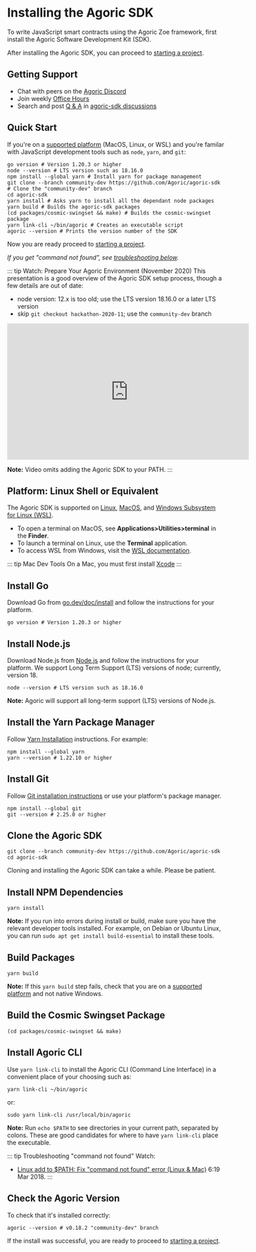 # Installing the Agoric SDK

To write JavaScript smart contracts using the Agoric Zoe framework, first install the Agoric Software
Development Kit (SDK).

After installing the Agoric SDK, you can proceed to [starting a project](./start-a-project.md).

## Getting Support

- Chat with peers on the [Agoric Discord](https://agoric.com/discord)
- Join weekly [Office Hours](https://github.com/Agoric/agoric-sdk/wiki/Office-Hours)
- Search and post [Q & A](https://github.com/Agoric/agoric-sdk/discussions/categories/q-a) in [agoric-sdk discussions](https://github.com/Agoric/agoric-sdk/discussions)

## Quick Start

If you're on a [supported platform](#platform-linux-shell-or-equivalent) (MacOS, Linux, or WSL) and you're familar with JavaScript development tools such as `node`, `yarn`, and `git`:

```shell
go version # Version 1.20.3 or higher
node --version # LTS version such as 18.16.0
npm install --global yarn # Install yarn for package management
git clone --branch community-dev https://github.com/Agoric/agoric-sdk # Clone the "community-dev" branch
cd agoric-sdk
yarn install # Asks yarn to install all the dependant node packages
yarn build # Builds the agoric-sdk packages
(cd packages/cosmic-swingset && make) # Builds the cosmic-swingset package
yarn link-cli ~/bin/agoric # Creates an executable script
agoric --version # Prints the version number of the SDK
```

Now you are ready proceed to [starting a project](./start-a-project.md).

_If you get "command not found", see [troubleshooting below](#install-agoric-cli)._

::: tip Watch: Prepare Your Agoric Environment (November 2020)
This presentation is a good overview of the Agoric SDK setup process,
though a few details are out of date:

- node version: 12.x is too old; use the LTS version 18.16.0 or a later LTS version
- skip `git checkout hackathon-2020-11`; use the `community-dev` branch

<iframe width="560" height="315" src="https://www.youtube.com/embed/w0By22jYhJA" title="YouTube video player" frameborder="0" allow="accelerometer; autoplay; clipboard-write; encrypted-media; gyroscope; picture-in-picture" allowfullscreen></iframe>

**Note:** Video omits adding the Agoric SDK to your PATH.
:::

## Platform: Linux Shell or Equivalent

The Agoric SDK is supported on <a href="https://en.wikipedia.org/wiki/Linux">Linux</a>, <a href="https://www.apple.com/macos/">MacOS</a>, and <a href="https://docs.microsoft.com/en-us/windows/wsl/">Windows Subsystem for Linux (WSL)</a>.

- To open a terminal on MacOS, see **Applications>Utilities>terminal** in the **Finder**.
- To launch a terminal on Linux, use the **Terminal** application.
- To access WSL from Windows, visit the [WSL documentation](https://docs.microsoft.com/en-us/windows/wsl/).

::: tip Mac Dev Tools
On a Mac, you must first install
[Xcode](https://apps.apple.com/us/app/xcode/id497799835)
:::

## Install Go

Download Go from [go.dev/doc/install](https://go.dev/doc/install) and follow the instructions for your platform.

```shell
go version # Version 1.20.3 or higher
```

## Install Node.js

Download Node.js from [Node.js](https://nodejs.org/) and follow the instructions for your platform.
We support Long Term Support (LTS) versions of node; currently, version 18.

```shell
node --version # LTS version such as 18.16.0
```

**Note:** Agoric will support all long-term support (LTS) versions of Node.js. 

## Install the Yarn Package Manager

Follow [Yarn Installation](https://classic.yarnpkg.com/en/docs/install)
instructions. For example:

```shell
npm install --global yarn
yarn --version # 1.22.10 or higher
```

## Install Git

Follow [Git installation instructions](https://git-scm.com/book/en/v2/Getting-Started-Installing-Git) or use your platform's package manager.

```shell
npm install --global git
git --version # 2.25.0 or higher
```

## Clone the Agoric SDK

```shell
git clone --branch community-dev https://github.com/Agoric/agoric-sdk
cd agoric-sdk
```

Cloning and installing the Agoric SDK can take a while. Please be patient.

## Install NPM Dependencies

```shell
yarn install
```

**Note:** If you run into errors during install or build, make sure you have the relevant developer tools installed. For example, on Debian or Ubuntu Linux, you can run `sudo apt get install build-essential` to install these tools.

## Build Packages

```shell
yarn build
```

**Note:** If this `yarn build` step fails, check that you are on a
[supported platform](#platform-linux-shell-or-equivalent) and
not native Windows.

## Build the Cosmic Swingset Package

```shell
(cd packages/cosmic-swingset && make)
```

## Install Agoric CLI

Use `yarn link-cli` to install the Agoric CLI (Command Line Interface) in a convenient place of your choosing such as:

```shell
yarn link-cli ~/bin/agoric
```

or:

```shell
sudo yarn link-cli /usr/local/bin/agoric
```

**Note:** Run `echo $PATH` to see directories in your current path, separated by colons. These are good candidates for where to have `yarn link-cli` place the executable.

::: tip Troubleshooting "command not found"
Watch:

- [Linux add to \$PATH: Fix "command not found" error (Linux & Mac)](https://www.youtube.com/watch?v=gkqsLRDnqlA) 6:19 Mar 2018.
  :::

## Check the Agoric Version

To check that it's installed correctly:

```shell
agoric --version # v0.18.2 "community-dev" branch
```

If the install was successful, you are ready to proceed to [starting a project](./start-a-project.md).


